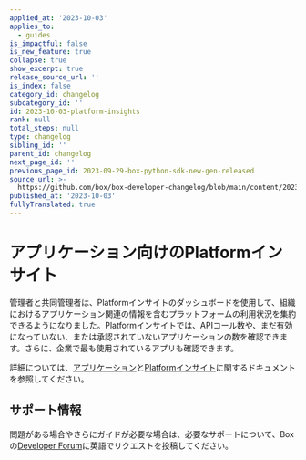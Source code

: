 ```yaml
---
applied_at: '2023-10-03'
applies_to:
  - guides
is_impactful: false
is_new_feature: true
collapse: true
show_excerpt: true
release_source_url: ''
is_index: false
category_id: changelog
subcategory_id: ''
id: 2023-10-03-platform-insights
rank: null
total_steps: null
type: changelog
sibling_id: ''
parent_id: changelog
next_page_id: ''
previous_page_id: 2023-09-29-box-python-sdk-new-gen-released
source_url: >-
  https://github.com/box/box-developer-changelog/blob/main/content/2023/10-03-platform-insights.md
published_at: '2023-10-03'
fullyTranslated: true
---
```

# アプリケーション向けのPlatformインサイト

管理者と共同管理者は、Platformインサイトのダッシュボードを使用して、組織におけるアプリケーション関連の情報を含むプラットフォームの利用状況を集約できるようになりました。Platformインサイトでは、APIコール数や、まだ有効になっていない、または承認されていないアプリケーションの数を確認できます。さらに、企業で最も使用されているアプリも確認できます。

詳細については、[アプリケーション][1]と[Platformインサイト][2]に関するドキュメントを参照してください。

<!-- more -->

## サポート情報

問題がある場合やさらにガイドが必要な場合は、必要なサポートについて、Boxの[Developer Forum][3]に英語でリクエストを投稿してください。

[1]: g://applications

[2]: https://support.box.com/hc/en-us/articles/20738406915219-Platform-Insights

[3]: https://forum.box.com/
